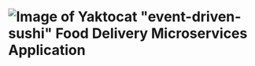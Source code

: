 # ![Image of Yaktocat](https://icons-for-free.com/iconfiles/png/512/sushi-1320568027512378083.png) "event-driven-sushi" Food Delivery Microservices Application
